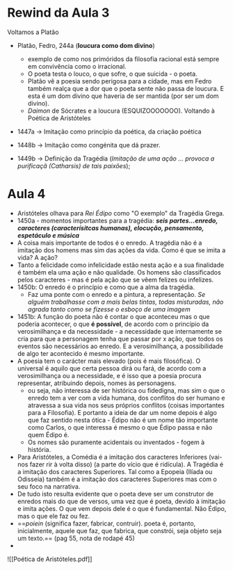 # Rewind da Aula 3
Voltamos a Platão
- Platão, Fedro, 244a (__loucura como dom divino__)
	- exemplo de como nos primóridos da filosofia racional está sempre em convivência como o irracional.
	- O poeta testa o louco, o que sofre, o que suicida - o poeta.
	- Platão vê a poesia sendo perigosa para a cidade, mas em Fedro também realça que a dor que o poeta sente não passa de loucura. E esta é um dom divino que haveria de ser mantida (por ser um dom divino).
	- *Daimon* de Sócrates e a loucura (ESQUIZOOOOOOO).
Voltando à Poética de Aristóteles

- 1447a -> Imitação como princípio da poética, da criação poética
- 1448b -> Imitação como congénita que dá prazer.
- 1449b -> Definição da Tragédia (*Imitação de uma ação ... provoca a purificaçã (Catharsis) de tais paixões*);

# Aula 4
- Aristóteles olhava para *Rei Édipo* como "O exemplo" da Tragédia Grega. 
- 1450a - momentos importantes para a tragédia: *__seis partes...enredo, caracteres (caracterísitcas humanas), elocução, pensamento, espetáculo e música__*
- A coisa mais importante de todos é o enredo. A tragédia não é a imitação dos homens mas sim das ações da vida. Como é que se imita a vida? A ação?
- Tanto a felicidade como infelicidade estão nesta ação e a sua finalidade é também ela uma ação e não qualidade. Os homens são classificados pelos caracteres - mas é pela ação que se vêem felizes ou infelizes.
- 1450b: O enredo é o princípio e como que a alma da tragédia.
	- Faz uma ponte com o enredo e a pintura, a representação. *Se alguém trabalhasse com a mais belas tintas, todas misturadas, não agrada tanto como se fizesse o esboço de uma imagem*
- 1451b: A função do poeta não é contar o que aconteceu mas o que poderia acontecer, o que __é possível__, de acordo com o princípio da verosimilhança e da necessidade - a necessidade que internamente se cria para que a personagem tenha que passar por x ação, que todos os eventos são necessários ao enredo. E a verosimilhança, a possibilidade de algo ter acontecido é mesmo importante.
- A poesia tem o carácter mais elevado (pois é mais filosófica). O universal é aquilo que certa pessoa dirá ou fará, de acordo com a verosimilhança ou a necessidade, e é isso que a poesia procura representar, atribuindo depois, nomes às personagens.
	- ou seja, não interessa de ser histórica ou fidedigna, mas sim o que o enredo tem a ver com a vida humana, dos conflitos do ser humano e atravessa a sua vida nos seus próprios conflitos (coisas importantes para a Filosofia). E portanto a ideia de dar um nome depois é algo que faz sentido nesta ótica - Édipo não é um nome tão importante como Carlos, o que interessa é mesmo o que Édipo passa e não quem Édipo é.
	- Os nomes são puramente acidentais ou inventados - fogem à história.
- Para Aristóteles, a Comédia é a imitação dos caracteres Inferiores (vai-nos fazer rir à volta disso) (a parte do vício que é ridícula).  A Tragédia é a imitação dos caracteres Superiores. Tal como a Epopeia (Ilíada ou Odisseia) também é a imitação dos caracteres Superiores mas com o seu foco na narrativa.
- De tudo isto resulta evidente que o poeta deve ser um construtor de enredos mais do que de versos, uma vez que é poeta, devido à imitação e imita ações. O que vem depois dele é o que é fundamental. Não Édipo, mas o que ele faz ou fez.
- ==*poiein* (significa fazer, fabricar, contruir). poeta é, portanto, inicialmente, aquele que faz, que fabrica, que constrói, seja objeto seja um texto.== (pag 55, nota de rodapé 45)
- 
![[Poética de Aristóteles.pdf]]